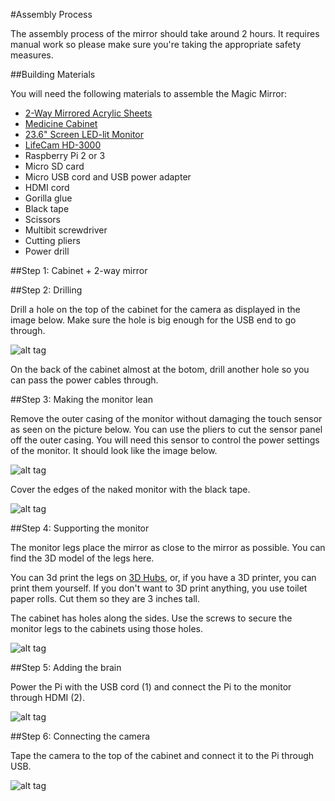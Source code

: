 #Assembly Process

The assembly process of the mirror should take around 2 hours. It requires manual work so please make sure you're taking the appropriate safety measures.

##Building Materials

You will need the following materials to assemble the Magic Mirror:

* [2-Way Mirrored Acrylic Sheets](http://www.tapplastics.com/product/plastics/cut_to_size_plastic/two_way_mirrored_acrylic/558)
* [Medicine Cabinet](http://www.homedepot.com/p/Glacier-Bay-15-1-4-in-x-26-in-Surface-Mount-Framed-Mirrored-Swing-Door-Medicine-Cabinet-in-White-S1627-12-B/100576352)
* [23.6" Screen LED-lit Monitor](http://www.amazon.com/Samsung-SD300-S24D300HL-Certified-Refurbished/dp/B015X024AA/ref=sr_1_25?ie=UTF8&qid=1454975315&sr=8-25&keywords=24+inch+samsung+monitor)
* [LifeCam HD-3000](https://www.microsoft.com/accessories/en-us/products/webcams/lifecam-hd-3000/t3h-00011)
* Raspberry Pi 2 or 3
* Micro SD card
* Micro USB cord and USB power adapter
* HDMI cord
* Gorilla glue
* Black tape
* Scissors
* Multibit screwdriver
* Cutting pliers
* Power drill

##Step 1: Cabinet + 2-way mirror

##Step 2: Drilling

Drill a hole on the top of the cabinet for the camera as displayed in the image below. Make sure the hole is big enough for the USB end to go through.  

![alt tag](https://s3-us-west-2.amazonaws.com/magicmirrordemo/drill_magic_mirror.JPG)

On the back of the cabinet almost at the botom, drill another hole so you can pass the power cables through.

##Step 3: Making the monitor lean

Remove the outer casing of the monitor without damaging the touch sensor as seen on the picture below. You can use the pliers to cut the sensor panel off the outer casing. You will need this sensor to control the power settings of the monitor. It should look like the image below.

![alt tag](https://s3-us-west-2.amazonaws.com/magicmirrordemo/naked_monitor.JPG)

Cover the edges of the naked monitor with the black tape.

![alt tag](https://s3-us-west-2.amazonaws.com/magicmirrordemo/tape_monitor.jpg)

##Step 4: Supporting the monitor

The monitor legs place the mirror as close to the mirror as possible. You can find the 3D model of the legs here. 

You can 3d print the legs on [3D Hubs](https://www.3dhubs.com/), or, if you have a 3D printer, you can print them yourself. If you don't want to 3D print anything, you use toilet paper rolls. Cut them so they are 3 inches tall. 

The cabinet has holes along the sides. Use the screws to secure the monitor legs to the cabinets using those holes. 

![alt tag](https://s3-us-west-2.amazonaws.com/magicmirrordemo/leg_screw.png)

##Step 5: Adding the brain

Power the Pi with the USB cord (1) and connect the Pi to the monitor through HDMI (2).

![alt tag](https://s3-us-west-2.amazonaws.com/magicmirrordemo/rpi2-inst.png)

##Step 6: Connecting the camera

Tape the camera to the top of the cabinet and connect it to the Pi through USB.

![alt tag](https://s3-us-west-2.amazonaws.com/magicmirrordemo/tape_camera.JPG)















